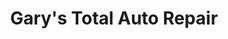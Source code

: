 ---
title: "Gary's Total Auto Repair"
url: /elko/garys-total-auto-repair-idaho-street/
shop: Autowerkstatt
---